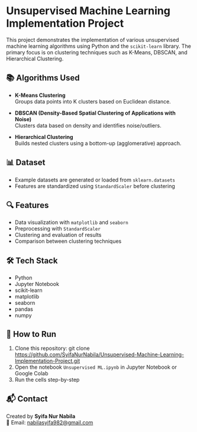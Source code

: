 # Unsupervised Machine Learning Implementation Project

This project demonstrates the implementation of various unsupervised machine learning algorithms using Python and the `scikit-learn` library. The primary focus is on clustering techniques such as K-Means, DBSCAN, and Hierarchical Clustering.

## 📚 Algorithms Used

- **K-Means Clustering**  
  Groups data points into K clusters based on Euclidean distance.

- **DBSCAN (Density-Based Spatial Clustering of Applications with Noise)**  
  Clusters data based on density and identifies noise/outliers.

- **Hierarchical Clustering**  
  Builds nested clusters using a bottom-up (agglomerative) approach.

## 📊 Dataset

- Example datasets are generated or loaded from `sklearn.datasets`
- Features are standardized using `StandardScaler` before clustering

## 🔍 Features

- Data visualization with `matplotlib` and `seaborn`
- Preprocessing with `StandardScaler`
- Clustering and evaluation of results
- Comparison between clustering techniques

## 🛠️ Tech Stack

- Python
- Jupyter Notebook
- scikit-learn
- matplotlib
- seaborn
- pandas
- numpy

## 🚀 How to Run

1. Clone this repository:
git clone https://github.com/SyifaNurNabila/Unsupervised-Machine-Learning-Implementation-Project.git
2. Open the notebook `Unsupervised ML.ipynb` in Jupyter Notebook or Google Colab
3. Run the cells step-by-step

## 📬 Contact

Created by **Syifa Nur Nabila**  
📧 Email: nabilasyifa982@gmail.com
